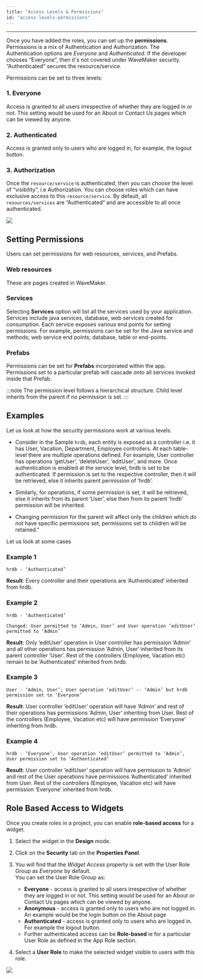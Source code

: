 ```yaml
---
title: "Access Levels & Permissions"
id: "access-levels-permissions"
---
```

---

Once you have added the roles, you can set up the **permissions**. Permissions is a mix of Authentication and Authorization. The Authentication options are _Everyone_ and _Authenticated_. If the developer chooses “Everyone”, then it's not covered under WaveMaker security. “Authenticated” secures the resource/service.

Permissions can be set to three levels:

### 1. Everyone
Access is granted to all users irrespective of whether they are logged in or not. This setting would be used for an About or Contact Us pages which can be viewed by anyone.
### 2. Authenticated
Access is granted only to users who are logged in, for example, the logout button.
### 3. Authorization 
Once the `resource/service` is authenticated, then you can choose the level of “visibility”, i.e Authorization. You can choose roles which can have exclusive access to this `resource/service`. By default, all `resources/services` are “Authenticated” and are accessible to all once authenticated. 

[![](/learn/assets/sec_perm_web.png)](/learn/assets/sec_perm_web.png)  

## Setting Permissions

Users can set permissions for web resources, services, and Prefabs.

### Web resources
These are pages created in WaveMaker.

### Services
Selecting **Services** option will list all the services used by your application. Services include java services, database, web services created for consumption. Each service exposes various end points for setting permissions. For example, permissions can be set for the Java service and methods; web service end points; database, table or end-points.

### Prefabs 
Permissions can be set for **Prefabs** incorporated within the app. Permissions set to a particular prefab will cascade onto all services invoked inside that Prefab.

:::note
The permission level follows a hierarchical structure. Child level inherits from the parent if no permission is set. 
:::

## Examples
Let us look at how the security permissions work at various levels. 

- Consider in the Sample `hrdb`, each entity is exposed as a controller i.e. it has User, Vacation, Department, Employee controllers. At each table-level there are multiple operations defined. For example, User controller has operations ‘getUser’, ‘deleteUser’, ‘editUser’, and more. Once authentication is enabled at the service level, hrdb is set to be authenticated. If permission is set to the respective controller, then it will be retrieved, else it inherits parent permission of ‘hrdb’. 

- Similarly, for operations, if some permission is set, it will be retrieved, else it inherits from its parent ‘User’, else then from its parent ‘hrdb’ permission will be inherited. 

- Changing permission for the parent will affect only the children which do not have specific permissions set, permissions set to children will be retained."

Let us look at some cases

### Example 1
```
hrdb - ‘Authenticated’
```
**Result**: Every controller and their operations are ‘Authenticated’ inherited from hrdb.

### Example 2
```
hrdb - ‘Authenticated’  
```
```
Changed: User permitted to ‘Admin, User’ and User operation ‘editUser’ permitted to ‘Admin’ 
```
**Result**: Only ‘editUser’ operation in User controller has permission ‘Admin’ and all other operations has permission ‘Admin, User’ inherited from its parent controller ‘User’. Rest of the controllers (Employee, Vacation etc) remain to be ‘Authenticated’ inherited from hrdb.

### Example 3
```
User - ‘Admin, User’; User operation ‘editUser’ -- ‘Admin’ but hrdb permission set to ‘Everyone’ 
```
**Result**: User controller ’editUser’ operation will have ‘Admin’ and rest of their operations has permissions ‘Admin, User’ inheriting from User. Rest of the controllers (Employee, Vacation etc) will have permission ‘Everyone’ inheriting from hrdb.

### Example 4
```
hrdb - ‘Everyone’, User operation ‘editUser’ permitted to ‘Admin’, User permission set to ‘Authenticated’ 
```
**Result**: User controller ’editUser’ operation will have permission to ‘Admin’ and rest of the User operations have permissions ‘Authenticated’ inherited from User. Rest of the controllers (Employee, Vacation etc) will have permission ‘Everyone’ inherited from hrdb.

## Role Based Access to Widgets

Once you create roles in a project, you can enable **role-based access** for a widget.

1. Select the widget in the **Design** mode.
2. Click on the **Security** tab on the **Properties Panel**.
3. You will find that the _Widget Access_ property is set with the User Role Group as _Everyone_ by default.    
You can set the User Role Group as:  
    - **Everyone** - access is granted to all users irrespective of whether they are logged in or not. This setting would be used for an About or Contact Us pages which can be viewed by anyone.
    - **Anonymous** - access is granted only to users who are not logged in. An example would be the login button on the About page
    - **Authenticated** - access is granted only to users who are logged in. For example the logout button.
    - Further authenticated access can be **Role-based** ie for a particular User Role as defined in the App Role section.

4. Select a **User Role** to make the selected widget visible to users with this role.  

[![](/learn/assets/sec_widgets.png)](/learn/assets/sec_widgets.png)
